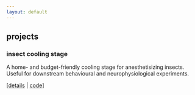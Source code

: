 ```yaml
---
layout: default
---
```


## projects

### insect cooling stage 

A home- and budget-friendly cooling stage for anesthetisizing insects. Useful for downstream behavioural and neurophysiological experiments. 

[[details](https://hanhanhan-kim.github.io/cold_stage/) \| [code](https://github.com/hanhanhan-kim/cold_stage)]